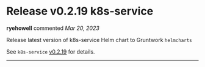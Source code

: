# Release v0.2.19 k8s-service

**ryehowell** commented *Mar 20, 2023*

Release latest version of k8s-service Helm chart to Gruntwork `helmcharts` 

See `k8s-service` [v0.2.19](https://github.com/gruntwork-io/helm-kubernetes-services/releases/tag/v0.2.19) for details.
<br />
***


